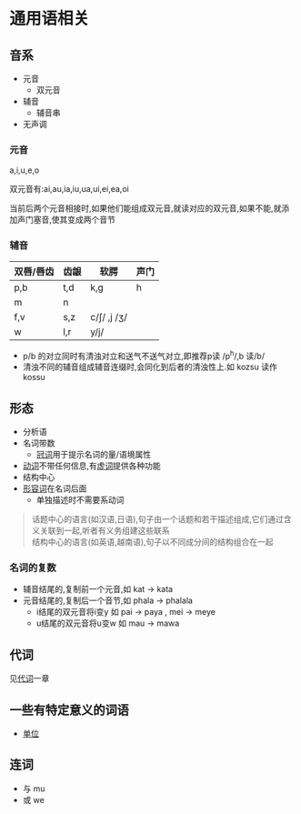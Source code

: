 # 通用语相关

## 音系
- 元音
  - 双元音
- 辅音
  - 辅音串
- 无声调
### 元音
a,i,u,e,o

双元音有:ai,au,ia,iu,ua,ui,ei,ea,oi

当前后两个元音相接时,如果他们能组成双元音,就读对应的双元音,如果不能,就添加声门塞音,使其变成两个音节
### 辅音
| 双唇/唇齿 | 齿龈 | 软腭 | 声门|
|---|---|---| ---|
|p,b |t,d| k,g | h|
|m|n| | |
|f,v |s,z| c/ʃ/ ,j /ʒ/| 
|w |l,r| y/j/| |

- p/b 的对立同时有清浊对立和送气不送气对立,即推荐p读 /p<sup>h</sup>/,b 读/b/
- 清浊不同的辅音组成辅音连缀时,会同化到后者的清浊性上.如 kozsu 读作kossu
## 形态

- 分析语
- 名词带数
  - [冠词](冠词.md)用于提示名词的量/语境属性
- [动词](动词.md)不带任何信息,有[虚词](介词.md)提供各种功能
- 结构中心
- [形容词](形容词.md)在名词后面
  - 单独描述时不需要系动词
> 话题中心的语言(如汉语,日语),句子由一个话题和若干描述组成,它们通过含义关联到一起,听者有义务组建这些联系  
> 结构中心的语言(如英语,越南语),句子以不同成分间的结构组合在一起
### 名词的复数
- 辅音结尾的,复制前一个元音,如 kat -> kata
- 元音结尾的,复制后一个音节,如 phala -> phalala
  - i结尾的双元音将i变y 如 pai -> paya , mei -> meye
  - u结尾的双元音将u变w 如 mau -> mawa

## 代词

见[代词](代词.md)一章


## 一些有特定意义的词语
- [单位](word/单位.md)

## 连词

- 与 mu
- 或 we